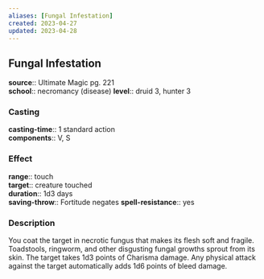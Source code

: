 ```yaml
---
aliases: [Fungal Infestation]
created: 2023-04-27
updated: 2023-04-28
---
```


## Fungal Infestation

**source**:: Ultimate Magic pg. 221  
**school**:: necromancy (disease)
**level**:: druid 3, hunter 3

### Casting

**casting-time**:: 1 standard action  
**components**:: V, S

### Effect

**range**:: touch  
**target**:: creature touched  
**duration**:: 1d3 days  
**saving-throw**:: Fortitude negates
**spell-resistance**:: yes

### Description

You coat the target in necrotic fungus that makes its flesh soft and fragile. Toadstools, ringworm, and other disgusting fungal growths sprout from its skin. The target takes 1d3 points of Charisma damage. Any physical attack against the target automatically adds 1d6 points of bleed damage.
